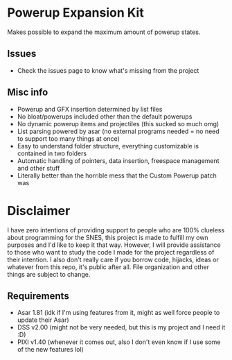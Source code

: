 # Powerup Expansion Kit
Makes possible to expand the maximum amount of powerup states.

## Issues
- Check the issues page to know what's missing from the project

## Misc info
- Powerup and GFX insertion determined by list files
- No bloat/powerups included other than the default powerups
- No dynamic powerup items and projectiles (this sucked so much omg)
- List parsing powered by asar (no external programs needed = no need to support too many things at once)
- Easy to understand folder structure, everything customizable is contained in two folders
- Automatic handling of pointers, data insertion, freespace management and other stuff
- Literally better than the horrible mess that the Custom Powerup patch was

# Disclaimer
I have zero intentions of providing support to people who are 100% clueless about programming for the SNES, this project is made to fulfill my own purposes and I'd like to keep it that way. However, I will provide assistance to those who want to study the code I made for the project regardless of their intention. I also don't really care if you borrow code, hijacks, ideas or whatever from this repo, it's public after all. File organization and other things are subject to change.

## Requirements
* Asar 1.81 (idk if I'm using features from it, might as well force people to update their Asar)
* DSS v2.00 (might not be very needed, but this is my project and I need it :D)
* PIXI v1.40 (whenever it comes out, also I don't even know if I use some of the new features lol)
